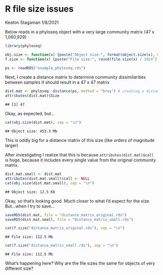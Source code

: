 R file size issues
================
Keaton Stagaman
1/8/2021

Below reads in a phyloseq object with a very large community matrix (47
x 1,060,929)

``` r
library(phyloseq)

obj.size <- function(x) {paste("Object size:", format(object.size(x), units = "auto"))}
f.size <- function(x) {paste("File size:", round(file.size(x) / 1024^2, 1), "Mb")}

ps <- readRDS("example_phyloseq.rds")
```

Next, I create a distance matrix to determine community dissimilarities
between samples It should result in a 47 x 47 matrix

``` r
dist.mat <- phyloseq::distance(ps, method = "bray") # creating a distance matrix
attributes(dist.mat)$Size
```

    ## [1] 47

Okay, as expected, but…

``` r
cat(obj.size(dist.mat), sep = "\n")
```

    ## Object size: 453.3 Mb

This is oddly big for a distance matrix of this size (like orders of
magnitude larger)

After investigating I realize that this is because
`attributes(dist.mat)$call` is huge, because it includes every single
value from the original community matrix.

``` r
dist.mat.small <- dist.mat
attributes(dist.mat.small)$call <- NULL
cat(obj.size(dist.mat.small), sep = "\n")
```

    ## Object size: 12.5 Kb

Okay, so that’s looking good. Much closer to what I’d expect for the
size. But…when I try to save…

``` r
saveRDS(dist.mat, file = "distance_matrix_original.rds")
saveRDS(dist.mat.small, file = "distance_matrix_small.rds")

cat(f.size("distance_matrix_original.rds"), sep = "\n")
```

    ## File size: 112.5 Mb

``` r
cat(f.size("distance_matrix_small.rds"), sep = "\n")
```

    ## File size: 112.5 Mb

What’s happening here? Why are the file sizes the same for objects of
very different size?
